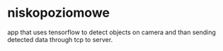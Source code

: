 # niskopoziomowe

app that uses tensorflow to detect objects on camera and than sending detected data through tcp to server. 
